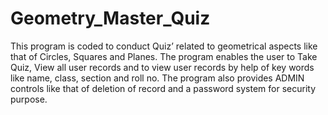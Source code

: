 # Geometry_Master_Quiz

This program is coded to conduct Quiz’ related to geometrical aspects like that of Circles, Squares and Planes.
The program enables the user to Take Quiz, View all user records and to view user records by help of key words like name, class, section and roll no. 
The program also provides ADMIN controls like that of deletion of record and a password system for security purpose.
